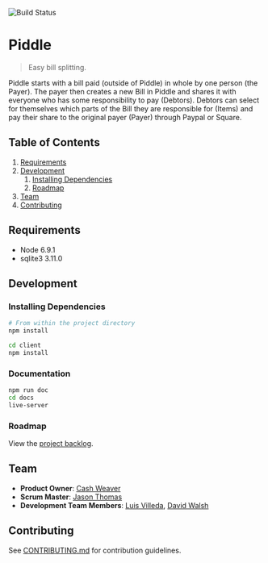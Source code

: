 ![Build Status](https://travis-ci.org/newtonian-platypus/piddle.svg?branch=develop)

# Piddle

> Easy bill splitting.

Piddle starts with a bill paid (outside of Piddle) in whole by one person (the Payer). The payer then creates a new Bill in Piddle and shares it with everyone who has some responsibility to pay (Debtors). Debtors can select for themselves which parts of the Bill they are responsible for (Items) and pay their share to the original payer (Payer) through Paypal or Square.

## Table of Contents

<!--
1. [Usage](#Usage)
-->
1. [Requirements](#requirements)
1. [Development](#development)
    1. [Installing Dependencies](#installing-dependencies)
    1. [Roadmap](#roadmap)
1. [Team](#team)
1. [Contributing](#contributing)

<!--
## Usage

> Some usage instructions
-->

## Requirements

- Node 6.9.1
- sqlite3 3.11.0

## Development

### Installing Dependencies

```sh
# From within the project directory
npm install

cd client
npm install
```

### Documentation

```sh
npm run doc
cd docs
live-server
```

### Roadmap

View the [project backlog](https://github.com/manatee-matinee/piddle/issues).

## Team

  - __Product Owner__: [Cash Weaver](https://github.com/cashweaver)
  - __Scrum Master__: [Jason Thomas](https://github.com/jftcode)
  - __Development Team Members__: [Luis Villeda](https://github.com/luisevilleda), [David Walsh](https://github.com/rhinodavid)

## Contributing

See [CONTRIBUTING.md](CONTRIBUTING.md) for contribution guidelines.
